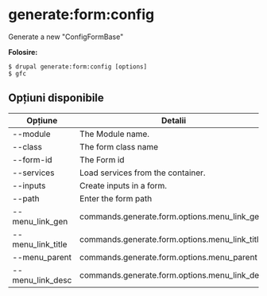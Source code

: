 # generate:form:config
Generate a new "ConfigFormBase"

**Folosire:**
```
$ drupal generate:form:config [options]
$ gfc  
```

## Opțiuni disponibile
Opțiune | Detalii
-------|-------------
--module | The Module name.
--class | The form class name
--form-id | The Form id
--services | Load services from the container.
--inputs | Create inputs in a form.
--path | Enter the form path
--menu_link_gen | commands.generate.form.options.menu_link_gen
--menu_link_title | commands.generate.form.options.menu_link_title
--menu_parent | commands.generate.form.options.menu_parent
--menu_link_desc | commands.generate.form.options.menu_link_desc

